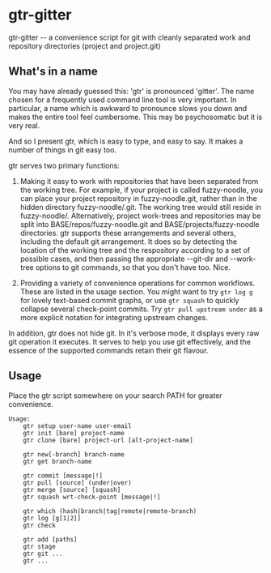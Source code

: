 gtr-gitter
==========

gtr-gitter -- a convenience script for git with cleanly separated work and repository directories (project and project.git)


What's in a name
----------------

You may have already guessed this: 'gtr' is pronounced 'gitter'.  The name chosen for a frequently used command line tool is very important.  In particular, a name which is awkward to pronounce slows you down and makes the entire tool feel cumbersome.  This may be psychosomatic but it is very real.

And so I present gtr, which is easy to type, and easy to say.  It makes a number of things in git easy too.

gtr serves two primary functions:

  1. Making it easy to work with repositories that have been separated from the working tree.  For example, if your project is called fuzzy-noodle, you can place your project repository in fuzzy-noodle.git, rather than in the hidden directory fuzzy-noodle/.git.  The working tree would still reside in fuzzy-noodle/.  Alternatively, project work-trees and repositories may be split into BASE/repos/fuzzy-noodle.git and BASE/projects/fuzzy-noodle directories.  gtr supports these arrangements and several others, including the default git arrangement.  It does so by detecting the location of the working tree and the respository according to a set of possible cases, and then passing the appropriate --git-dir and --work-tree options to git commands, so that you don't have too.  Nice.

  2. Providing a variety of convenience operations for common workflows.  These are listed in the usage section.  You might want to try `gtr log g` for lovely text-based commit graphs, or use `gtr squash` to quickly collapse several check-point commits.  Try `gtr pull upstream under` as a more explicit notation for integrating upstream changes.

In addition, gtr does not hide git.  In it's verbose mode, it displays every raw git operation it executes.  It serves to help you use git effectively, and the essence of the supported commands retain their git flavour.


Usage
-----

Place the gtr script somewhere on your search PATH for greater convenience.

    Usage:
        gtr setup user-name user-email
        gtr init [bare] project-name
        gtr clone [bare] project-url [alt-project-name]
        
        gtr new[-branch] branch-name
        gtr get branch-name
        
        gtr commit [message|!]
        gtr pull [source] (under|over)
        gtr merge [source] [squash]
        gtr squash wrt-check-point [message|!]
        
        gtr which (hash|branch|tag|remote|remote-branch)
        gtr log [g[1|2]]
        gtr check
        
        gtr add [paths]
        gtr stage
        gtr git ...
        gtr ...


